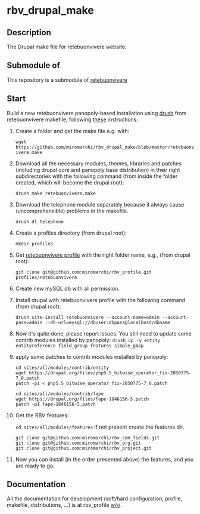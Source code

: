 rbv_drupal_make
===============

Description
-----------
The Drupal make file for retebuonvivere website.

Submodule of
------------
This repository is a submodule of [retebuonvivere][0]

Start
-----
Build a new retebuonvivere panopoly-based installation using [drush][3] from retebuonvivere makefile, following [these][2] instructions: 

1. Create a folder and get the make file e.g. with:
   
   `wget https://github.com/miromarchi/rbv_drupal_make/blob/master/retebuonvivere.make`

2. Download all the necessary modules, themes, libraries and patches (including drupal core and panopoly base distribution) in their right subdirectories with the following command (from inside the folder created, which will become the drupal root):

   `drush make retebuonvivere.make`

3. Download the telephone module separately because it always cause (uncomprehensible) problems in the makefile.

   `drush dl telephone`

4. Create a profiles directory (from drupal root):

   `mkdir profiles`
   
5. Get [retebuonvivere profile][4] with the right folder name, e.g., (from drupal root):

   `git clone git@github.com:miromarchi/rbv_profile.git profiles/retebuonvivere`

5. Create new mySQL db with all permission.

6. Install drupal with retebuonvivere profile with the following command (from drupal root):

   `drush site-install retebuonvivere --account-name=admin --account-pass=admin --db-url=mysql://dbuser:dbpass@localhost/dbname`

7. Now it's quite done, please report issues. You still need to update some contrib modules installed by panopoly:
   `drush up -y entity entityreference field_group features simple_gmap`

8. apply some patches to contrib modules installed by panopoly:

   ```Shell
   cd sites/all/modules/contrib/entity
   wget https://drupal.org/files/php5.5_bitwise_operator_fix-2050775-7_0.patch
   patch -p1 < php5.5_bitwise_operator_fix-2050775-7_0.patch
   ```

   ```Shell
   cd sites/all/modules/contrib/fape
   wget https://drupal.org/files/fape-1846156-5.patch
   patch -p1 fape-1846156-5.patch
   ```

9. Get the RBV features:

   `cd sites/all/modules/features` 
   if not present create the features dir.

   ```Shell
   git clone git@github.com:miromarchi/rbv_com_fields.git
   git clone git@github.com:miromarchi/rbv_org.git
   git clone git@github.com:miromarchi/rbv_project.git
   ```
10. Now you can install (in the order presented above) the features, and you are ready to go.

Documentation
-------------
All the documentation for development (soft/hard configuration, profile, makefile, distributions, ...) is at rbv_profile [wiki][1].

[0]: https://github.com/fonzy85vr/retebuonvivere
[1]: https://github.com/miromarchi/rbv_profile/wiki
[2]: https://drupal.org/project/drush_make
[3]: https://drupal.org/project/drush
[4]: https://github.com/miromarchi/rbv_profile
